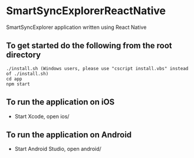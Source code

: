 # SmartSyncExplorerReactNative
SmartSyncExplorer application written using React Native

## To get started do the following from the root directory
``` shell
./install.sh (Windows users, please use "cscript install.vbs" instead of ./install.sh)
cd app
npm start
```

## To run the application on iOS
* Start Xcode, open ios/

## To run the application on Android
* Start Android Studio, open android/
